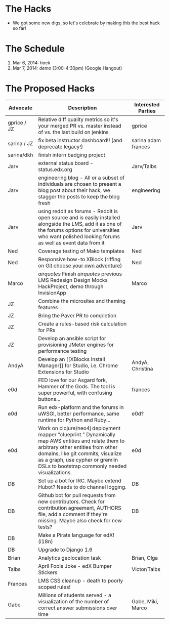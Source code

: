 # The Hacks

* We got some new digs, so let's celebrate by making this the best hack so far!

# The Schedule
1. Mar 6, 2014: *hack*
2. Mar 7, 2014: *demo* (3:00-4:30pm) (Google Hangout)

# The Proposed Hacks

| Advocate | Description | Interested Parties |
|----------|-------------|--------------------|
| gprice / JZ | Relative diff quality metrics so it's your merged PR vs. master instead of vs. the last build on jenkins | gprice |
| sarina / JZ | fix beta instructor dashboard!! (and deprecate legacy!) | sarina adam frances |
| sarina/dkh | finish intern badging project | |
| Jarv | external status board - status.edx.org |   Jarv/Talbs |
| Jarv | engineering blog - All or a subset of individuals are chosen to present a blog post about their hack, we stagger the posts to keep the blog fresh |  engineering |
| Jarv | using reddit as forums - Reddit is open source and is easily installed alongside the LMS, add it as one of the forums options for universities who want polished looking forums as well as event data from it | Jarv |
| Ned | Coverage testing of Mako templates | Ned |
| Ned | Responsive how-to XBlock (riffing on [Git choose your own adventure](http://nedbatchelder.com/blog/201401/git_choose_your_own_adventure.html)) | Ned |
| Marco | *airquotes* Finish *airquotes* previous LMS Redesign Design Mocks HackProject, demo through InvisionApp | Marco |
| JZ | Combine the microsites and theming features | |
| JZ | Bring the Paver PR to completion | |
| JZ | Create a rules-based risk calculation for PRs | |
| JZ | Develop an ansible script for provisioning JMeter engines for performance testing | |
| AndyA | Develop an [[XBlocks Install Manager]] for Studio, i.e. Chrome Extensions for Studio | AndyA, Christina |
| e0d | FED love for our Asgard fork, Hammer of the Gods.  The tool is super powerful, with confusing buttons... | frances |
| e0d | Run edx-platform and the forums in uWSGI, better performance, same runtime for Python and Ruby... | e0d? |
| e0d | Work on clojure/neo4j deployment mapper "clueprint."  Dynamically map AWS entities and relate them to arbitrary other entities from other domains, like git commits, visualize as a graph, use cypher or gremlin DSLs to bootstrap commonly needed visualizations. | e0d |
| DB | Set up a bot for IRC. Maybe extend Hubot? Needs to do channel logging. | DB |
| DB | Github bot for pull requests from new contributors. Check for contribution agreement, AUTHORS file, add a comment if they're missing. Maybe also check for new tests? | DB |
| DB | Make a Pirate language for edX! (i18n) | |
| DB | Upgrade to Django 1.6 | |
| Brian | Analytics geolocation task | Brian, Olga |
| Talbs | April Fools Joke - edX Bumper Stickers |   Victor/Talbs |
| Frances | LMS CSS cleanup - death to poorly scoped rules! | |
| Gabe | Millions of students served - a visualization of the number of correct answer submissions over time | Gabe, Miki, Marco |